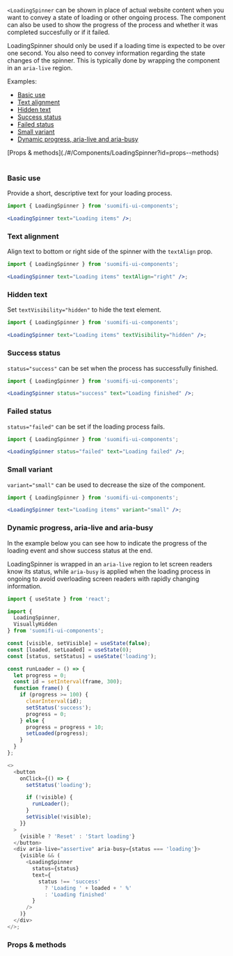 `<LoadingSpinner` can be shown in place of actual website content when you want to convey a state of loading or other ongoing process. The component can also be used to show the progress of the process and whether it was completed succesfully or if it failed.

LoadingSpinner should only be used if a loading time is expected to be over one second. You also need to convey information regarding the state changes of the spinner. This is typically done by wrapping the component in an `aria-live` region.

Examples:

- [Basic use](./#/Components/LoadingSpinner?id=basic-use)
- [Text alignment](./#/Components/LoadingSpinner?id=text-alignment)
- [Hidden text](./#/Components/LoadingSpinner?id=hidden-text)
- [Success status](./#/Components/LoadingSpinner?id=success-status)
- [Failed status](./#/Components/LoadingSpinner?id=failed-status)
- [Small variant](./#/Components/LoadingSpinner?id=small-variant)
- [Dynamic progress, aria-live and aria-busy](./#/Components/LoadingSpinner?id=dynamic-progress-aria-live-and-aria-busy)

<div style="margin-bottom: 40px">
  [Props & methods](./#/Components/LoadingSpinner?id=props--methods)
</div>

### Basic use

Provide a short, descriptive text for your loading process.

```jsx
import { LoadingSpinner } from 'suomifi-ui-components';

<LoadingSpinner text="Loading items" />;
```

### Text alignment

Align text to bottom or right side of the spinner with the `textAlign` prop.

```jsx
import { LoadingSpinner } from 'suomifi-ui-components';

<LoadingSpinner text="Loading items" textAlign="right" />;
```

### Hidden text

Set `textVisibility="hidden"` to hide the text element.

```jsx
import { LoadingSpinner } from 'suomifi-ui-components';

<LoadingSpinner text="Loading items" textVisibility="hidden" />;
```

### Success status

`status="success"` can be set when the process has successfully finished.

```jsx
import { LoadingSpinner } from 'suomifi-ui-components';

<LoadingSpinner status="success" text="Loading finished" />;
```

### Failed status

`status="failed"` can be set if the loading process fails.

```jsx
import { LoadingSpinner } from 'suomifi-ui-components';

<LoadingSpinner status="failed" text="Loading failed" />;
```

### Small variant

`variant="small"` can be used to decrease the size of the component.

```jsx
import { LoadingSpinner } from 'suomifi-ui-components';

<LoadingSpinner text="Loading items" variant="small" />;
```

### Dynamic progress, aria-live and aria-busy

In the example below you can see how to indicate the progress of the loading event and show success status at the end.

LoadingSpinner is wrapped in an `aria-live` region to let screen readers know its status, while `aria-busy` is applied when the loading process in ongoing to avoid overloading screen readers with rapidly changing information.

```js
import { useState } from 'react';

import {
  LoadingSpinner,
  VisuallyHidden
} from 'suomifi-ui-components';

const [visible, setVisible] = useState(false);
const [loaded, setLoaded] = useState(0);
const [status, setStatus] = useState('loading');

const runLoader = () => {
  let progress = 0;
  const id = setInterval(frame, 300);
  function frame() {
    if (progress >= 100) {
      clearInterval(id);
      setStatus('success');
      progress = 0;
    } else {
      progress = progress + 10;
      setLoaded(progress);
    }
  }
};

<>
  <button
    onClick={() => {
      setStatus('loading');

      if (!visible) {
        runLoader();
      }
      setVisible(!visible);
    }}
  >
    {visible ? 'Reset' : 'Start loading'}
  </button>
  <div aria-live="assertive" aria-busy={status === 'loading'}>
    {visible && (
      <LoadingSpinner
        status={status}
        text={
          status !== 'success'
            ? 'Loading ' + loaded + ' %'
            : 'Loading finished'
        }
      />
    )}
  </div>
</>;
```

### Props & methods

